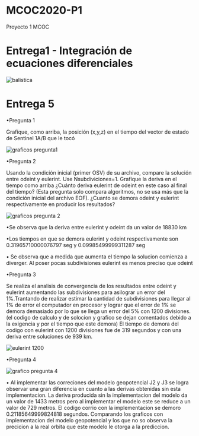 # MCOC2020-P1
Proyecto 1 MCOC


# Entrega1 - Integración de ecuaciones diferenciales

![balistica](https://user-images.githubusercontent.com/69158084/91109899-59654980-e64a-11ea-95a0-d374161f655a.png)


# Entrega 5
•Pregunta 1

Grafíque, como arriba, la posición (x,y,z) en el tiempo del vector de estado de Sentinel 1A/B que le tocó

![graficos pregunta1](https://user-images.githubusercontent.com/69158084/92353131-0366bc00-f0b6-11ea-812d-4c19298973cb.PNG)

•Pregunta 2

Usando la condición inicial (primer OSV) de su archivo, compare la solución entre odeint y eulerint. Use Nsubdiviciones=1. Grafíque la deriva en el tiempo como arriba ¿Cuánto deriva eulerint de odeint en este caso al final del tiempo? (Esta pregunta solo compara algoritmos, no se usa más que la condición inicial del archivo EOF). ¿Cuanto se demora odeint y eulerint respectivamente en producir los resultados?

![graficos pregunta 2](https://user-images.githubusercontent.com/69158084/92353582-10d07600-f0b7-11ea-804f-e1f58bad3217.PNG)

  •Se observa que la deriva entre eulerint y odeint da un valor de 18830 km
  
  •Los tiempos en que se demora eulerint y odeint respectivamente son 0.31965710000076797 seg y 0.09985499999311287 seg 
  
  • Se observa que a medida que aumenta el tiempo la solucion comienza a diverger. Al poser pocas subdivisiones eulerint es menos preciso  que odeint
  

•Pregunta 3

Se realiza el analisis de convergencia de los resultados entre odeint y eulerint aumentando las subdivisiones para asilograr un error del 1%.Trantando de realizar estimar la cantidad de subdivisiones para llegar al 1% de error el computador en procesor y lograr que el error de 1% se demora demasiado por lo que se llega un error del 5% con 1200 divisiones. (el codigo de calculo y de solocion y grafico se dejan comentados debido a la exigencia y por el tiempo que este demora) El tiempo de demora del codigo con eulerint con 1200 divisiones fue  de 319 segundos y con una deriva entre soluciones de 939 km. 

![eulerint 1200](https://user-images.githubusercontent.com/69158084/92356321-4330a200-f0bc-11ea-8f1c-f18ff6bf69eb.PNG)


•Pregunta 4

![grafico pregunta 4](https://user-images.githubusercontent.com/69158084/92354636-1464fc80-f0b9-11ea-8543-dacab471d5f0.PNG)

• Al implementar las correciones del modelo geopotencial J2 y J3 se logra observar una gran diferencia en cuanto a las derivas obtenidas sin esta implementacion. La deriva    producida sin la implementacion del modelo da un valor de 1433 metros pero al implementar el modelo este se reduce a un valor de 729 metros. El codigo corrio con la implementacion se demoro 0.21185649999824818 segundos. Comparando los graficos con implementacion del modelo geopotencial y los que no so observa la precicion a la real orbita que este modelo le otorga a la prediccion.
